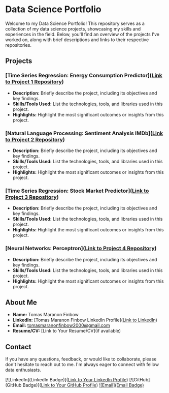 # Data Science Portfolio

Welcome to my Data Science Portfolio! This repository serves as a collection of my data science projects, showcasing my skills and experiences in the field. Below, you'll find an overview of the projects I've worked on, along with brief descriptions and links to their respective repositories.

## Projects

### [Time Series Regression: Energy Consumption Predictor]([Link to Project 1 Repository](https://github.com/tommf00/Data-Science-Portfolio/tree/main/Energy%20consumption%20predictor))

- **Description:** Briefly describe the project, including its objectives and key findings.
- **Skills/Tools Used:** List the technologies, tools, and libraries used in this project.
- **Highlights:** Highlight the most significant outcomes or insights from this project.

### [Natural Language Processing: Sentiment Analysis IMDb]([Link to Project 2 Repository](https://github.com/tommf00/Data-Science-Portfolio/tree/main/Sentiment%20Analysis%20IMDB))

- **Description:** Briefly describe the project, including its objectives and key findings.
- **Skills/Tools Used:** List the technologies, tools, and libraries used in this project.
- **Highlights:** Highlight the most significant outcomes or insights from this project.

### [Time Series Regression: Stock Market Predictor]([Link to Project 3 Repository](https://github.com/tommf00/Data-Science-Portfolio/tree/main/Stock%20Market%20Predictor))

- **Description:** Briefly describe the project, including its objectives and key findings.
- **Skills/Tools Used:** List the technologies, tools, and libraries used in this project.
- **Highlights:** Highlight the most significant outcomes or insights from this project.

### [Neural Networks: Perceptron]([Link to Project 4 Repository](https://github.com/tommf00/Data-Science-Portfolio/tree/main/Perceptron))

- **Description:** Briefly describe the project, including its objectives and key findings.
- **Skills/Tools Used:** List the technologies, tools, and libraries used in this project.
- **Highlights:** Highlight the most significant outcomes or insights from this project.

## About Me

- **Name:** Tomas Maranon Finbow
- **LinkedIn:** [Tomas Maranon Finbow LinkedIn Profile]([Link to LinkedIn](https://www.linkedin.com/in/tomas-maranon-finbow-758880196/))
- **Email:** tomasmaranonfinbow2000@gmail.com
- **Resume/CV:** [Link to Your Resume/CV](if available)

## Contact

If you have any questions, feedback, or would like to collaborate, please don't hesitate to reach out to me. I'm always eager to connect with fellow data enthusiasts.

[![LinkedIn](LinkedIn Badge)]([Link to Your LinkedIn Profile](https://www.linkedin.com/in/tomas-maranon-finbow-758880196/))
[![GitHub](GitHub Badge)]([Link to Your GitHub Profile](https://github.com/tommf00))
[![Email](Email Badge)](mailto:tomasmaranonfinbow2000@gmail.com)
